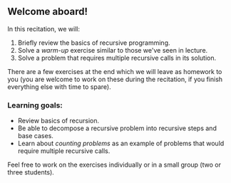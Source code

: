 ## Welcome aboard!

In this recitation, we will:

1. Briefly review the basics of recursive programming.
2. Solve a _warm-up_ exercise similar to those we've seen in lecture.
3. Solve a problem that requires multiple recursive calls in its solution.

There are a few exercises at the end which we will leave as homework to you (you are welcome to work on these during the recitation, if you finish everything else with time to spare).

### Learning goals:

* Review basics of recursion.
* Be able to decompose a recursive problem into recursive steps and base cases.
* Learn about _counting problems_ as an example of problems that would require multiple recursive calls.



Feel free to work on the exercises individually or in a small group (two or three students). 

